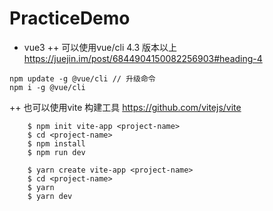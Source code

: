 # PracticeDemo
+ vue3 
++ 可以使用vue/cli 4.3 版本以上 https://juejin.im/post/6844904150082256903#heading-4
```
npm update -g @vue/cli // 升级命令
npm i -g @vue/cli
```
++ 也可以使用vite 构建工具 https://github.com/vitejs/vite
```
    $ npm init vite-app <project-name>
    $ cd <project-name>
    $ npm install
    $ npm run dev

    $ yarn create vite-app <project-name>
    $ cd <project-name>
    $ yarn
    $ yarn dev
```